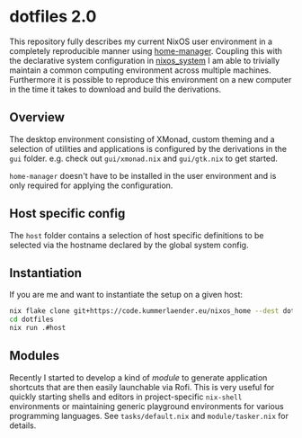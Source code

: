# dotfiles 2.0

This repository fully describes my current NixOS user environment in a completely reproducible manner using [home-manager](https://github.com/rycee/home-manager/).
Coupling this with the declarative system configuration in [nixos_system](https://code.kummerlaender.eu/nixos_system) I am able to trivially maintain a common computing environment across multiple machines.
Furthermore it is possible to reproduce this environment on a new computer in the time it takes to download and build the derivations.

## Overview

The desktop environment consisting of XMonad, custom theming and a selection of utilities and applications is configured by the derivations in the `gui` folder. e.g. check out `gui/xmonad.nix` and `gui/gtk.nix` to get started.

`home-manager` doesn't have to be installed in the user environment and is only required for applying the configuration.

## Host specific config

The `host` folder contains a selection of host specific definitions to be selected via the hostname declared by the global system config.

## Instantiation

If you are me and want to instantiate the setup on a given host:

```sh
nix flake clone git+https://code.kummerlaender.eu/nixos_home --dest dotfiles 
cd dotfiles
nix run .#host
```

## Modules

Recently I started to develop a kind of _module_ to generate application shortcuts that are then easily launchable via Rofi. This is very useful for quickly starting shells and editors in project-specific `nix-shell` environments or maintaining generic playground environments for various programming languages. See `tasks/default.nix` and `module/tasker.nix` for details.
